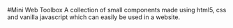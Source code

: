 #Mini Web Toolbox
A collection of small components made using html5, css and vanilla javascript which can easily be used in a website.
